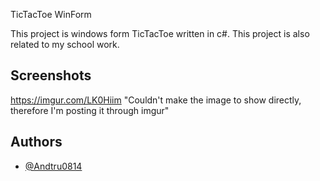 TicTacToe WinForm

This project is windows form TicTacToe written in c#. This project is also related to my school work.

## Screenshots

https://imgur.com/LK0Hiim 
"Couldn't make the image to show directly, therefore I'm posting it through imgur"

## Authors

- [@Andtru0814](https://github.com/Andtru0814)
